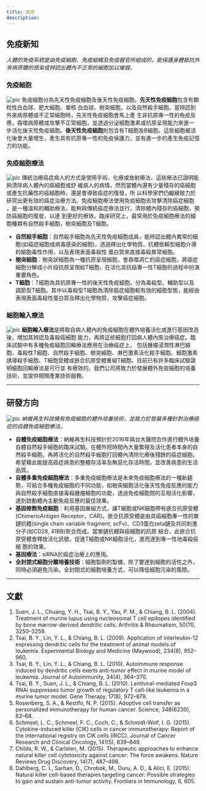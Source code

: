 ```yaml
---
title: 技術
description: 
---
```


## 免疫新知
*人體的免疫系統是由免疫細胞、免疫組織及免疫器官所組成的，能保護身體抵抗外來病原體的感染或辨認出體內不正常的細胞加以摧毀。*

### 免疫細胞
![pic](../images/technology/1_ImmuneCells.png)
免疫細胞分為先天性免疫細胞及後天性免疫細胞。**先天性免疫細胞**包含有顆粒性白血球、肥大細胞、單核 白血球、樹突細胞，以及自然殺手細胞。當辨認到外來病原體或不正常細胞時，先天性免疫細胞會馬上產 生非抗原專一性的免疫反應，吞噬病原體或攻擊不正常細胞，並透過分泌細胞激素或抗原呈現能力來進一 步活化後天性免疫細胞。**後天性免疫細胞**則包含有T細胞及B細胞，這些細胞被活化後會大量增生，產生具有抗原專一性的免疫保護力，並有進一步的產生免疫記憶力的功能。

### 免疫細胞療法
![pic](../images/technology/2_Cell-basedImmunotherapy.png)
傳統治療癌症病人的方式是使用手術、化療或放射療法，這些療法已證明能夠清除病人體內的癌細胞或舒 緩病人的病情。然而當體內還有少量殘存的癌細胞或產生抗藥性的癌細胞時，還是會導致癌症的復發，所 以科學家們仍繼續致力於研究出更有效的癌症治療方法。免疫細胞療法使用免疫細胞去攻擊清除癌症細胞 ，是一種溫和的輔助療法，能夠與傳統癌症療法並行，清除體內殘存的癌細胞，預防癌細胞的復發，以達 到更好的療效。臨床研究上，最常用於免疫細胞療法的細胞種類有自然殺手細胞，樹突細胞及T細胞。
- **自然殺手細胞**：自然殺手細胞為先天性免疫細胞成員，能辨認出體內異常的細胞(如癌症細胞或病毒感染的細胞)，透過釋出化學物質、抗體依賴型細胞介導的細胞毒性作用，以及表現表面毒殺性 蛋白質來直接毒殺異常細胞。
- **樹突細胞**：樹突狀細胞為一種抗原呈現細胞，會吞噬凋亡的癌症細胞，將癌症細胞分解成小片段抗原呈現給T細胞，在活化具抗癌專一性T細胞的過程中扮演重要角色。
- **T細胞**：T細胞為具抗原專一性的後天性免疫細胞，分為毒殺型、輔助型以及調節型T細胞。其中以毒殺型T細胞為清除癌症細胞較有效的細胞型態，能經由表現表面毒殺性蛋白質及釋出化學物質，攻擊癌症細胞。

### 細胞輸入療法
![pic](../images/technology/3_AdoptiveCellTherapy.png)
**細胞輸入療法**是將取自病人體內的免疫細胞在體外培養活化或進行基因改造後，增加其辨認及毒殺癌細胞 能力，再將這些細胞打回病人體內來治療癌症。臨床試驗中有多種免疫細胞回輸療法應用在治療癌症上， 包括腫瘤浸潤性淋巴細胞、毒殺性T細胞、自然殺手細胞、樹突細胞、淋巴激素活化殺手細胞、細胞激素 誘導殺手細胞、T細胞受體或嵌合抗原受體重組T細胞。目前已有許多臨床試驗證明細胞回輸療法是可行並 有療效的。我們公司將致力於發展體外免疫細胞的培養技術，並提供相關產業技術服務。

---

## 研發方向
![pic](../images/technology/4_研發方向.png)
*納維再生科技擁有免疫細胞的體外培養技術，並致力於發展多種針對治療癌症的自體免疫細胞療法。*  
- **自體免疫細胞療法**：納維再生科技預計於2016年與台大醫院合作進行體外培養自體自然殺手細胞的臨床試驗。在體外短時間內大量繁殖及活化患者本身的自然殺手細胞，再將活化的自然殺手細胞打回體內清除化療後殘餘的癌症細胞，希望藉此能提高癌症病患的整體存活率及無惡化存活時間，並改善病患的生活品質。
- **自體多重免疫細胞療法**：多重免疫細胞療法是未來免疫細胞療法的一種新趨勢，可結合多種免疫細胞的不同功能，如樹突細胞活化後天性免疫反應的能力與自然殺手細胞直接毒殺腫瘤細胞的功能，透過免疫細胞間的互相活化影響，達到啟動體內主動免疫反應的最佳效果。
- **基因修飾免疫細胞**：利用基因重組方式，讓T細胞或NK細胞帶有嵌合抗原受體(ChimericAntigen Receptor，CAR)。嵌合抗原受體是由具癌細胞專一性的單鏈抗體(single chain variable fragment, scFv)、CD3蛋白zeta鏈及共同刺激分子(如CD28, 41BB)崁合而成。當單鏈抗體與癌細胞的抗原 結合，此嵌合抗原受體會釋放活化訊號，促進T細胞或NK細胞活化，進而達到專一性地毒殺癌細 胞的效果。
- **基因療法**：siRNA於癌症治療上的應用。
- **全封閉式細胞分離培養技術**：細胞製劑的製備，除了要達到細胞的活性之外，同時必須避免污染。全封閉式的細胞培養方式，可以降低細胞污染的風險。

---

## 文獻
1. Suen, J. L., Chuang, Y. H., Tsai, B. Y., Yau, P. M., & Chiang, B. L. (2004). Treatment of murine lupus using nucleosomal T cell epitopes identified by bone marrow-derived dendritic cells. Arthritis & Rheumatism, 50(11), 3250–3259.  
2. Tsai, B. Y., Lin, Y. L., & Chiang, B. L. (2009). Application of interleukin-12 expressing dendritic cells for the treatment of animal models of leukemia. Experimental Biology and Medicine (Maywood), 234(8), 952–960.  
3. Tsai, B. Y., Lin, Y. L., & Chiang, B. L. (2010). Autoimmune response induced by dendritic cells exerts anti-tumor effect in murine model of leukemia. Journal of Autoimmunity, 34(4), 364–370.  
4. Tsai, B. Y., Suen, J. L., & Chiang, B. L. (2010). Lentiviral-mediated Foxp3 RNAi suppresses tumor growth of regulatory T cell-like leukemia in a murine tumor model. Gene Therapy, 17(8), 972–979.  
5. Rosenberg, S. A., & Restifo, N. P. (2015). Adoptive cell transfer as personalized immunotherapy for human cancer. Science, 348(6230), 62–68.  
6. Schmeel, L. C., Schmeel, F. C., Coch, C., & Schmidt-Wolf, I. G. (2015). Cytokine-induced killer (CIK) cells in cancer immunotherapy: Report of the international registry on CIK cells (IRCC). Journal of Cancer Research and Clinical Oncology, 141(5), 839–849.  
7. Childs, R. W., & Carlsten, M. (2015). Therapeutic approaches to enhance natural killer cell cytotoxicity against cancer: The force awakens. Nature Reviews Drug Discovery, 14(7), 487–498.  
8. Dahlberg, C. I., Sarhan, D., Chrobok, M., Duru, A. D., & Alici, E. (2015). Natural killer cell-based therapies targeting cancer: Possible strategies to gain and sustain anti-tumor activity. Frontiers in Immunology, 6, 605.  
